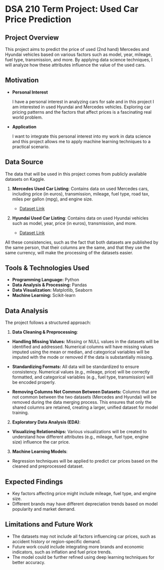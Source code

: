 # DSA 210 Term Project: Used Car Price Prediction

## Project Overview  
This project aims to predict the price of used (2nd hand) Mercedes and Hyundai vehicles based on various factors such as model, year, mileage, fuel type, transmission, and more. By applying data science techniques, I will analyze how these attributes influence the value of the used cars.  

## Motivation

- **Personal Interest**
  
  I have a personal interest in analyzing cars for sale and in this project I am interested in used Hyundai and Mercedes vehicles. Exploring car pricing patterns and the factors that affect prices is a fascinating real world problem.
- **Application**
  
  I want to integrate this personal interest into my work in data science and this project allows me to apply machine learning techniques to a practical scenario.

## Data Source
The data that will be used in this project comes from publicly available datasets on Kaggle.
1. **Mercedes Used Car Listing**: Contains data on used Mercedes cars, including price (in euros), transmission, mileage, fuel type, road tax, miles per gallon (mpg), and engine size.
   - [Dataset Link](https://www.kaggle.com/datasets/mysarahmadbhat/mercedes-used-car-listing)

2. **Hyundai Used Car Listing**: Contains data on used Hyundai vehicles such as model, year, price (in euros), transmission, and more.
   - [Dataset Link](https://www.kaggle.com/datasets/mysarahmadbhat/hyundai-used-car-listing)

All these consistencies, such as the fact that both datasets are published by the same person, that their columns are the same, and that they use the same currency, will make the processing of the datasets easier.

## Tools & Technologies Used
- **Programming Language:** Python
- **Data Analysis & Processing:** Pandas
- **Data Visualization:** Matplotlib, Seaborn
- **Machine Learning:** Scikit-learn

## Data Analysis
The project follows a structured approach:
1. **Data Cleaning & Preprocessing**: 
- **Handling Missing Values:** Missing or NULL values in the datasets will be identified and addressed. Numerical columns will have missing values imputed using the mean or median, and categorical variables will be imputed with the mode or removed if the data is substantially missing.
  
- **Standardizing Formats:** All data will be standardized to ensure consistency. Numerical values (e.g., mileage, price) will be correctly formatted, and categorical variables (e.g., fuel type, transmission) will be encoded properly.

- **Removing Columns Not Common Between Datasets:** Columns that are not common between the two datasets (Mercedes and Hyundai) will be removed during the data merging process. This ensures that only the shared columns are retained, creating a larger, unified dataset for model training.
  
2. **Exploratory Data Analysis (EDA)**:
- **Visualizing Relationships:** Various visualizations will be created to understand how different attributes (e.g., mileage, fuel type, engine size) influence the car price.
  
3. **Machine Learning Models**:
- Regression techniques will be applied to predict car prices based on the cleaned and preprocessed dataset. 

## Expected Findings
- Key factors affecting price might include mileage, fuel type, and engine size.
- Different brands may have different depreciation trends based on model popularity and market demand.

## Limitations and Future Work
- The datasets may not include all factors influencing car prices, such as accident history or region-specific demand.
- Future work could include integrating more brands and economic indicators, such as inflation and fuel price trends.
- The model could be further refined using deep learning techniques for better accuracy.

